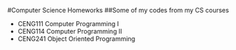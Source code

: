 #Computer Science Homeworks
##Some of my codes from my CS courses
- CENG111 Computer Programming I
- CENG114 Computer Programming II
- CENG241 Object Oriented Programming
